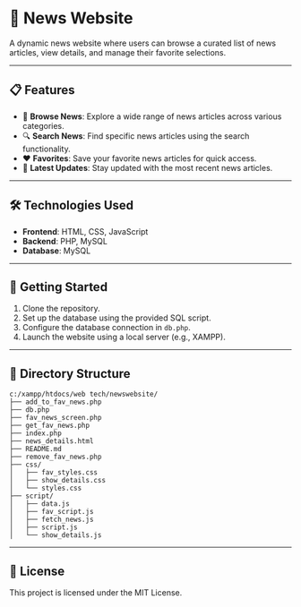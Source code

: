 # 📰 News Website

A dynamic news website where users can browse a curated list of news articles, view details, and manage their favorite selections.

---

## 📋 Features

- 📰 **Browse News**: Explore a wide range of news articles across various categories.
- 🔍 **Search News**: Find specific news articles using the search functionality.
- ❤️ **Favorites**: Save your favorite news articles for quick access.
- 📅 **Latest Updates**: Stay updated with the most recent news articles.

---

## 🛠️ Technologies Used

- **Frontend**: HTML, CSS, JavaScript
- **Backend**: PHP, MySQL
- **Database**: MySQL

---

## 🚀 Getting Started

1. Clone the repository.
2. Set up the database using the provided SQL script.
3. Configure the database connection in `db.php`.
4. Launch the website using a local server (e.g., XAMPP).

---

## 📁 Directory Structure

```
c:/xampp/htdocs/web tech/newswebsite/
├── add_to_fav_news.php
├── db.php
├── fav_news_screen.php
├── get_fav_news.php
├── index.php
├── news_details.html
├── README.md
├── remove_fav_news.php
├── css/
│   ├── fav_styles.css
│   ├── show_details.css
│   └── styles.css
├── script/
│   ├── data.js
│   ├── fav_script.js
│   ├── fetch_news.js
│   ├── script.js
│   └── show_details.js
```

---

## 📄 License

This project is licensed under the MIT License.
